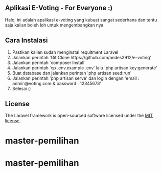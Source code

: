 ## Aplikasi E-Voting - For Everyone :)
<p> Halo, ini adalah apalikasi e-voting yang kubuat sangat sederhana dan tentu saja kalian boleh loh untuk mengembangkan nya. </p>

## Cara Instalasi
<ol>
    <li>Pastikan kalian sudah menginstal requitment Laravel</li>
    <li>Jalankan perintah 'Git Clone https://github.com/andes2912/e-voting'</li>
    <li>Jalankan perintah 'composer Install'</li>
    <li>Jalankan perintah 'cp .env.example .env' lalu 'php artisan key:generate'</li>
    <li>Buat database dan jalankan perintah 'php artisan seed:run'</li>
    <li>Jalankan perintah 'php artisan serve' dan login dengan 'email : admin@voting.com & password : 12345678'</li>
    <li>Selesai :)</li>
</ol>    

## License

The Laravel framework is open-sourced software licensed under the [MIT license](https://opensource.org/licenses/MIT).
# master-pemilihan
# master-pemilihan
